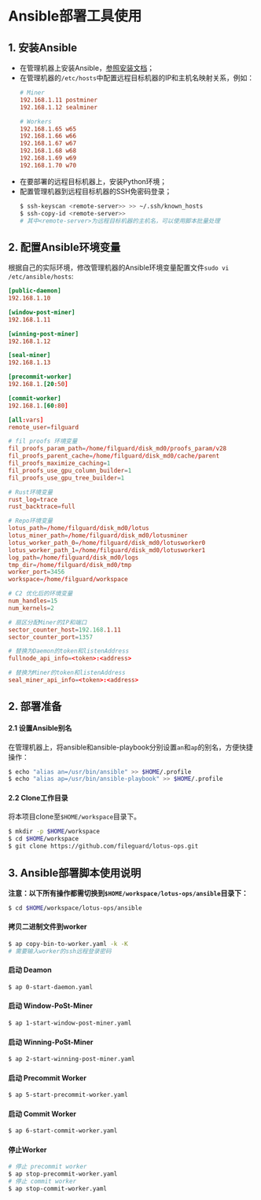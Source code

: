 # Ansible部署工具使用

## 1. 安装Ansible
- 在管理机器上安装Ansible，[参照安装文档](https://docs.ansible.com/ansible/latest/installation_guide/intro_installation.html#installing-ansible-on-ubuntu)；
- 在管理机器的`/etc/hosts`中配置远程目标机器的IP和主机名映射关系，例如：
  ```toml
  # Miner
  192.168.1.11 postminer
  192.168.1.12 sealminer

  # Workers
  192.168.1.65 w65
  192.168.1.66 w66
  192.168.1.67 w67
  192.168.1.68 w68
  192.168.1.69 w69
  192.168.1.70 w70
  ```
- 在要部署的远程目标机器上，安装Python环境；
- 配置管理机器到远程目标机器的SSH免密码登录；
  ```sh
  $ ssh-keyscan <remote-server>> >> ~/.ssh/known_hosts
  $ ssh-copy-id <remote-server>>
  # 其中<remote-server>为远程目标机器的主机名，可以使用脚本批量处理
  ```

## 2. 配置Ansible环境变量
根据自己的实际环境，修改管理机器的Ansible环境变量配置文件`sudo vi /etc/ansible/hosts`:
```toml
[public-daemon]
192.168.1.10

[window-post-miner]
192.168.1.11

[winning-post-miner]
192.168.1.12

[seal-miner]
192.168.1.13

[precommit-worker]
192.168.1.[20:50]

[commit-worker]
192.168.1.[60:80]

[all:vars]
remote_user=filguard

# fil proofs 环境变量
fil_proofs_param_path=/home/filguard/disk_md0/proofs_param/v28
fil_proofs_parent_cache=/home/filguard/disk_md0/cache/parent
fil_proofs_maximize_caching=1
fil_proofs_use_gpu_column_builder=1
fil_proofs_use_gpu_tree_builder=1

# Rust环境变量
rust_log=trace
rust_backtrace=full

# Repo环境变量
lotus_path=/home/filguard/disk_md0/lotus
lotus_miner_path=/home/filguard/disk_md0/lotusminer
lotus_worker_path_0=/home/filguard/disk_md0/lotusworker0
lotus_worker_path_1=/home/filguard/disk_md0/lotusworker1
log_path=/home/filguard/disk_md0/logs
tmp_dir=/home/filguard/disk_md0/tmp
worker_port=3456
workspace=/home/filguard/workspace

# C2 优化后的环境变量
num_handles=15
num_kernels=2

# 扇区分配Miner的IP和端口
sector_counter_host=192.168.1.11
sector_counter_port=1357

# 替换为Daemon的token和listenAddress
fullnode_api_info=<token>:<address>

# 替换为Miner的token和listenAddress
seal_miner_api_info=<token>:<address>
```

## 2. 部署准备
#### 2.1 设置Ansible别名
在管理机器上，将ansible和ansible-playbook分别设置`an`和`ap`的别名，方便快捷操作：

```sh
$ echo "alias an=/usr/bin/ansible" >> $HOME/.profile
$ echo "alias ap=/usr/bin/ansible-playbook" >> $HOME/.profile
```
#### 2.2 Clone工作目录
将本项目clone至`$HOME/workspace`目录下。
```sh
$ mkdir -p $HOME/workspace
$ cd $HOME/workspace
$ git clone https://github.com/fileguard/lotus-ops.git
```

## 3. Ansible部署脚本使用说明

**注意：以下所有操作都需切换到`$HOME/workspace/lotus-ops/ansible`目录下：**
```sh
$ cd $HOME/workspace/lotus-ops/ansible
```

#### 拷贝二进制文件到worker
```sh
$ ap copy-bin-to-worker.yaml -k -K
# 需要输入worker的ssh远程登录密码
```

#### 启动 Deamon
```sh
$ ap 0-start-daemon.yaml
```

#### 启动 Window-PoSt-Miner
```sh
$ ap 1-start-window-post-miner.yaml
```

#### 启动 Winning-PoSt-Miner
```sh
$ ap 2-start-winning-post-miner.yaml
```

#### 启动 Precommit Worker
```sh
$ ap 5-start-precommit-worker.yaml
```

#### 启动 Commit Worker
```sh
$ ap 6-start-commit-worker.yaml
```

#### 停止Worker
```sh
# 停止 precommit worker
$ ap stop-precommit-worker.yaml
# 停止 commit worker
$ ap stop-commit-worker.yaml
```